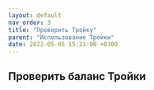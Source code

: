 ```yaml
---
layout: default
nav_order: 3
title: "Проверить Тройку"
parent: "Использование Тройки"
date: 2022-05-05 15:21:00 +0300
---
```


## Проверить баланс Тройки